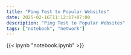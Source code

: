 ```yaml
---
title: "Ping Test to Popular Websites"
date: 2025-02-16T11:12:17+07:00
description: "Ping Test to Popular Websites"
tags: ["notebook", "network"]
---
```


{{< ipynb "notebook.ipynb" >}}